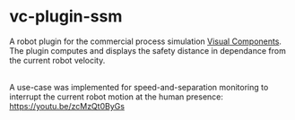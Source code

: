 # vc-plugin-ssm

A robot plugin for the commercial process simulation [Visual Components](https://visualcomponents.com).<br>
The plugin computes and displays the safety distance in dependance from the current robot velocity. <br><br>

A use-case was implemented for speed-and-separation monitoring to interrupt the current robot motion at the human presence: https://youtu.be/zcMzQt0ByGs
